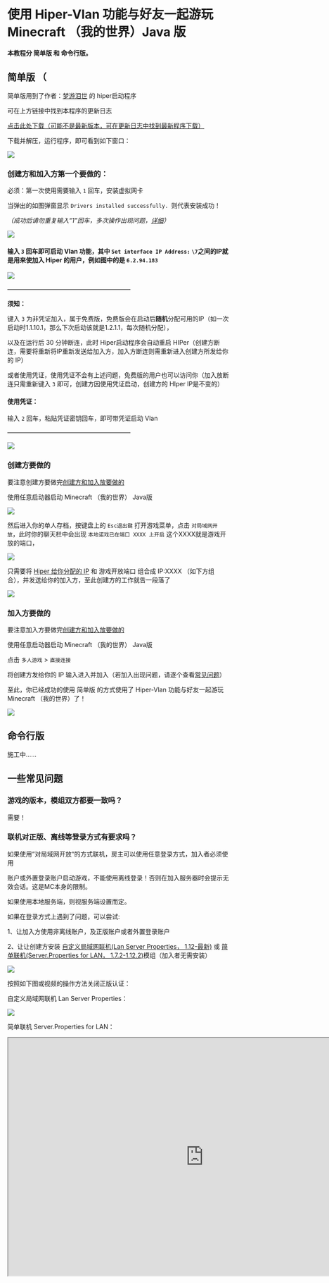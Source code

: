# 使用 Hiper-Vlan 功能与好友一起游玩 Minecraft （我的世界）Java 版

**本教程分 简单版 和 命令行版。**

## 简单版 （

简单版用到了作者：[梦游泪世](https://mcer.cn/circle-people？id=6) 的 hiper启动程序

可在上方链接中找到本程序的更新日志

[点击此处下载（可能不是最新版本，可在更新日志中找到最新程序下载）](https://zkitefly.github.io/hiper-d/hiper%E5%90%AF%E5%8A%A8%E7%A8%8B%E5%BA%8F.zip)

下载并解压，运行程序，即可看到如下窗口：

![](/p/9.png)

### 创建方和加入方第一个要做的：

必须：第一次使用需要输入 `1` 回车，安装虚拟网卡

当弹出的如图弹窗显示 `Drivers installed successfully. `则代表安装成功！

*（成功后请勿重复输入“1”回车，多次操作出现问题，[详细](bat运行过多.md)）*

![](/p/10.png)



#### 输入 `3` 回车即可启动 Vlan 功能，其中 `Set interface IP Address:`  `\7`之间的IP就是用来使加入 Hiper 的用户，例如图中的是 `6.2.94.183` 

![](/p/18.png)

————————————————————

**须知：**

键入 `3` 为非凭证加入，属于免费版，免费版会在启动后**随机**分配可用的IP（如一次启动时1.1.10.1，那么下次启动该就是1.2.1.1，每次随机分配），

以及在运行后 30 分钟断连，此时 Hiper启动程序会自动重启 HIPer（创建方断连，需要将重新将IP重新发送给加入方，加入方断连则需重新进入创建方所发给你的 IP）

或者使用凭证，使用凭证不会有上述问题，免费版的用户也可以访问你（加入放断连只需重新键入 `3` 即可，创建方因使用凭证启动，创建方的 HIper IP是不变的）

#### 使用凭证：

输入 `2` 回车，粘贴凭证密钥回车，即可带凭证启动 Vlan

————————————————————

![](/p/21.gif)

### 创建方要做的

要注意创建方要做完[创建方和加入放要做的](#创建放和加入方第一个要做的)

使用任意启动器启动 Minecraft （我的世界） Java版

![](/p/19.png)

然后进入你的单人存档，按键盘上的 `Esc退出键` 打开游戏菜单，点击 `对局域网开放`，此时你的聊天栏中会出现 `本地诺戏已在端口 XXXX 上开启` 这个XXXX就是游戏开放的端口，

![](/p/20.gif)

只需要将 [Hiper 给你分配的 IP](#输入-3-回车即可启动-vlan-功能其中-set-interface-ip-address-7之间的ip就是用来使加入-hiper-的用户例如图中的是-6294183) 和 游戏开放端口 组合成 IP:XXXX （如下方组合），并发送给你的加入方，至此创建方的工作就告一段落了

![](/p/22.gif)

### 加入方要做的

要注意加入方要做完[创建方和加入放要做的](#创建放和加入方第一个要做的)

使用任意启动器启动 Minecraft （我的世界） Java版

点击 `多人游戏` > `直接连接`

将创建方发给你的 IP 输入进入并加入（若加入出现问题，请逐个查看[常见问题](#一些常见问题)）

至此，你已经成功的使用 简单版 的方式使用了 Hiper-Vlan 功能与好友一起游玩 Minecraft （我的世界）了！

![](/p/26.gif)

## 命令行版

施工中……

## 一些常见问题

### 游戏的版本，模组双方都要一致吗？

需要！

### 联机对正版、离线等登录方式有要求吗？

如果使用“对局域网开放“的方式联机，房主可以使用任意登录方式，加入者必须使用

账户或外置登录账户启动游戏，不能使用离线登录！否则在加入服务器时会提示无效会话。这是MC本身的限制。

如果使用本地服务端，则视服务端设置而定。

如果在登录方式上遇到了问题，可以尝试:

1、让加入方使用非离线账户，及正版账户或者外置登录账户

2、让让创建方安装 [自定义局域网联机(Lan Server Properties， 1.12-最新)](https://www.mcmod.cn/class/1158.html) 或 [简单联机(Server.Properties for LAN， 1.7.2-1.12.2)](https://www.mcmod.cn/class/2754.html)模组（加入者无需安装）

![](/p/23.png)

按照如下图或视频的操作方法关闭正版认证：

自定义局域网联机 Lan Server Properties：

![](/p/24.png)

简单联机 Server.Properties for LAN：

<iframe height=540 width=888 src="https://gitcode.net/chearlai/f/-/raw/master/v/25.mp4">

### 已经完成了连接，但是游戏里进服进不了怎么办？

你需要根据游戏给出的提示信息判断：

以“无效会话”开头的中文提示:你的登录方式有误，请查阅上方关于登录方式的条目。

以"no further information"结尾的英文提示:加入方已关闭服务器，
或者使用的 Hiper 默认免费但会启动 30 分钟断连，若创建方断连，使用简单版只需重新复制IP即可，使用命令行版需要[手动重新键入命令启动 Vlan 功能]()，然后再把IP重新发送给加入方，游戏端口不变 | 若加入方断连，使用简单版只需重新进入创建方的IP即可，命令行版需要[手动重新键入命令启动 Vlan 功能]()，然后再加入创建方的IP即可）

连接超时:你或者房主的网络环境不佳或延迟过高。

### Hiper 的 Vlan 功能可以用于其他游戏的联机吗?

联机功能本质上提供了对外开放的端口，因此可以用于其他联机方式相似的游戏。
